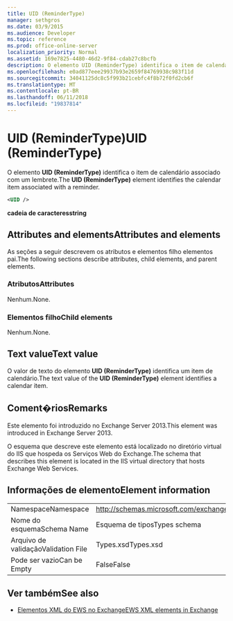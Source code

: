 ```yaml
---
title: UID (ReminderType)
manager: sethgros
ms.date: 03/9/2015
ms.audience: Developer
ms.topic: reference
ms.prod: office-online-server
localization_priority: Normal
ms.assetid: 169e7825-4480-46d2-9f84-cdab27c8bcfb
description: O elemento UID (ReminderType) identifica o item de calendário associado com um lembrete.
ms.openlocfilehash: e0ad877eee29937b93e2659f84769938c983f11d
ms.sourcegitcommit: 34041125dc8c5f993b21cebfc4f8b72f0fd2cb6f
ms.translationtype: MT
ms.contentlocale: pt-BR
ms.lasthandoff: 06/11/2018
ms.locfileid: "19837814"
---
```

# <a name="uid-remindertype"></a><span data-ttu-id="6aae3-103">UID (ReminderType)</span><span class="sxs-lookup"><span data-stu-id="6aae3-103">UID (ReminderType)</span></span>

<span data-ttu-id="6aae3-104">O elemento **UID (ReminderType)** identifica o item de calendário associado com um lembrete.</span><span class="sxs-lookup"><span data-stu-id="6aae3-104">The **UID (ReminderType)** element identifies the calendar item associated with a reminder.</span></span> 
  
```XML
<UID />
```

 <span data-ttu-id="6aae3-105">**cadeia de caracteres**</span><span class="sxs-lookup"><span data-stu-id="6aae3-105">**string**</span></span>
## <a name="attributes-and-elements"></a><span data-ttu-id="6aae3-106">Attributes and elements</span><span class="sxs-lookup"><span data-stu-id="6aae3-106">Attributes and elements</span></span>

<span data-ttu-id="6aae3-107">As seções a seguir descrevem os atributos e elementos filho elementos pai.</span><span class="sxs-lookup"><span data-stu-id="6aae3-107">The following sections describe attributes, child elements, and parent elements.</span></span>
  
### <a name="attributes"></a><span data-ttu-id="6aae3-108">Atributos</span><span class="sxs-lookup"><span data-stu-id="6aae3-108">Attributes</span></span>

<span data-ttu-id="6aae3-109">Nenhum.</span><span class="sxs-lookup"><span data-stu-id="6aae3-109">None.</span></span>
  
### <a name="child-elements"></a><span data-ttu-id="6aae3-110">Elementos filho</span><span class="sxs-lookup"><span data-stu-id="6aae3-110">Child elements</span></span>

<span data-ttu-id="6aae3-111">Nenhum.</span><span class="sxs-lookup"><span data-stu-id="6aae3-111">None.</span></span>
  
## <a name="text-value"></a><span data-ttu-id="6aae3-112">Text value</span><span class="sxs-lookup"><span data-stu-id="6aae3-112">Text value</span></span>

<span data-ttu-id="6aae3-113">O valor de texto do elemento **UID (ReminderType)** identifica um item de calendário.</span><span class="sxs-lookup"><span data-stu-id="6aae3-113">The text value of the **UID (ReminderType)** element identifies a calendar item.</span></span> 
  
## <a name="remarks"></a><span data-ttu-id="6aae3-114">Coment�rios</span><span class="sxs-lookup"><span data-stu-id="6aae3-114">Remarks</span></span>

<span data-ttu-id="6aae3-115">Este elemento foi introduzido no Exchange Server 2013.</span><span class="sxs-lookup"><span data-stu-id="6aae3-115">This element was introduced in Exchange Server 2013.</span></span>
  
<span data-ttu-id="6aae3-116">O esquema que descreve este elemento está localizado no diretório virtual do IIS que hospeda os Serviços Web do Exchange.</span><span class="sxs-lookup"><span data-stu-id="6aae3-116">The schema that describes this element is located in the IIS virtual directory that hosts Exchange Web Services.</span></span>
  
## <a name="element-information"></a><span data-ttu-id="6aae3-117">Informações de elemento</span><span class="sxs-lookup"><span data-stu-id="6aae3-117">Element information</span></span>

|||
|:-----|:-----|
|<span data-ttu-id="6aae3-118">Namespace</span><span class="sxs-lookup"><span data-stu-id="6aae3-118">Namespace</span></span>  <br/> |http://schemas.microsoft.com/exchange/services/2006/types  <br/> |
|<span data-ttu-id="6aae3-119">Nome do esquema</span><span class="sxs-lookup"><span data-stu-id="6aae3-119">Schema Name</span></span>  <br/> |<span data-ttu-id="6aae3-120">Esquema de tipos</span><span class="sxs-lookup"><span data-stu-id="6aae3-120">Types schema</span></span>  <br/> |
|<span data-ttu-id="6aae3-121">Arquivo de validação</span><span class="sxs-lookup"><span data-stu-id="6aae3-121">Validation File</span></span>  <br/> |<span data-ttu-id="6aae3-122">Types.xsd</span><span class="sxs-lookup"><span data-stu-id="6aae3-122">Types.xsd</span></span>  <br/> |
|<span data-ttu-id="6aae3-123">Pode ser vazio</span><span class="sxs-lookup"><span data-stu-id="6aae3-123">Can be Empty</span></span>  <br/> |<span data-ttu-id="6aae3-124">False</span><span class="sxs-lookup"><span data-stu-id="6aae3-124">False</span></span>  <br/> |
   
## <a name="see-also"></a><span data-ttu-id="6aae3-125">Ver também</span><span class="sxs-lookup"><span data-stu-id="6aae3-125">See also</span></span>



- [<span data-ttu-id="6aae3-126">Elementos XML do EWS no Exchange</span><span class="sxs-lookup"><span data-stu-id="6aae3-126">EWS XML elements in Exchange</span></span>](ews-xml-elements-in-exchange.md)

